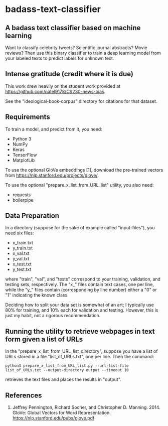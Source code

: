 # badass-text-classifier

## A badass text classifier based on machine learning

Want to classify celebrity tweets? Scientific journal abstracts? Movie reviews? Then use this binary classifier to train a deep learning model from your labeled texts to predict labels for unknown text.

## Intense gratitude (credit where it is due)

This work drew heavily on the student work provided at https://github.com/natel9178/CS230-news-bias.

See the "ideological-book-corpus" directory for citations for that dataset.

## Requirements

To train a model, and predict from it, you need:

- Python 3
- NumPy
- Keras
- TensorFlow
- MatplotLib

To use the optional GloVe embeddings [1], download the pre-trained vectors from https://nlp.stanford.edu/projects/glove/.

To use the optional "prepare_x_list_from_URL_list" utility, you also need:

- requests
- boilerpipe

## Data Preparation

In a directory (suppose for the sake of example called "input-files"), you need six files:

- x_train.txt
- y_train.txt
- x_val.txt
- y_val.txt
- x_test.txt
- y_test.txt

where "train", "val", and "tests" correspond to your training, validation, and testing sets, respectively. The "x_" files contain text cases, one per line, while the "y_" files contain (corresponding by line number) either a "0" or "1" indicating the known class.

Deciding how to split your data set is somewhat of an art; I typically use 80% for training, and 10% each for validation and testing. However, this is just my habit, not a rigorous recommendation.

## Running the utility to retrieve webpages in text form given a list of URLs

In the "prepare_x_list_from_URL_list_directory", suppose you have a list of URLs stored in a file "list_of_URLs.txt", one per line. Then the command:

```
python3 prepare_x_list_from_URL_list.py --url-list-file list_of_URLs.txt --output-directory output --timeout 10
```

retrieves the text files and places the results in "output". 

## References

1. Jeffrey Pennington, Richard Socher, and Christopher D. Manning. 2014. GloVe: Global Vectors for Word Representation. https://nlp.stanford.edu/pubs/glove.pdf




